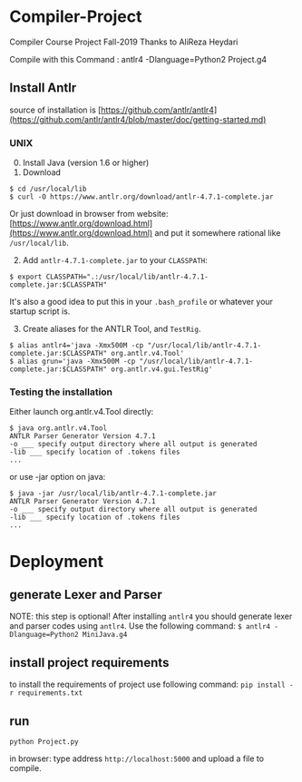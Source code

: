 # Compiler-Project
Compiler Course Project Fall-2019
Thanks to AliReza Heydari


Compile with this Command : antlr4 -Dlanguage=Python2 Project.g4


## Install Antlr
source of installation is [https://github.com/antlr/antlr4](https://github.com/antlr/antlr4/blob/master/doc/getting-started.md)
### UNIX

0. Install Java (version 1.6 or higher)
1. Download
```
$ cd /usr/local/lib
$ curl -O https://www.antlr.org/download/antlr-4.7.1-complete.jar
```
Or just download in browser from website:
    [https://www.antlr.org/download.html](https://www.antlr.org/download.html)
and put it somewhere rational like `/usr/local/lib`.

2. Add `antlr-4.7.1-complete.jar` to your `CLASSPATH`:
```
$ export CLASSPATH=".:/usr/local/lib/antlr-4.7.1-complete.jar:$CLASSPATH"
```
It's also a good idea to put this in your `.bash_profile` or whatever your startup script is.

3. Create aliases for the ANTLR Tool, and `TestRig`.
```
$ alias antlr4='java -Xmx500M -cp "/usr/local/lib/antlr-4.7.1-complete.jar:$CLASSPATH" org.antlr.v4.Tool'
$ alias grun='java -Xmx500M -cp "/usr/local/lib/antlr-4.7.1-complete.jar:$CLASSPATH" org.antlr.v4.gui.TestRig'
```

### Testing the installation

Either launch org.antlr.v4.Tool directly:

```
$ java org.antlr.v4.Tool
ANTLR Parser Generator Version 4.7.1
-o ___ specify output directory where all output is generated
-lib ___ specify location of .tokens files
...
```

or use -jar option on java:

```
$ java -jar /usr/local/lib/antlr-4.7.1-complete.jar
ANTLR Parser Generator Version 4.7.1
-o ___ specify output directory where all output is generated
-lib ___ specify location of .tokens files
...
```


# Deployment

## generate Lexer and Parser
NOTE: this step is optional!
After installing `antlr4` you should generate lexer and parser codes using `antlr4`.
Use the following command:
```$ antlr4 -Dlanguage=Python2 MiniJava.g4```


## install project requirements
to install the requirements of project use following command:
```pip install -r requirements.txt```

## run
```python Project.py```

in browser:
type address `http://localhost:5000` and upload a file to compile.

